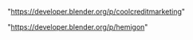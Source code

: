 "https://developer.blender.org/p/coolcreditmarketing"

 
"https://developer.blender.org/p/hemigon"


 
